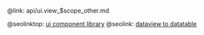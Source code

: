 @link: api/ui.view_$scope_other.md

@seolinktop: [ui component library](https://webix.com)
@seolink: [dataview to datatable](https://webix.com/widget/dataview/)